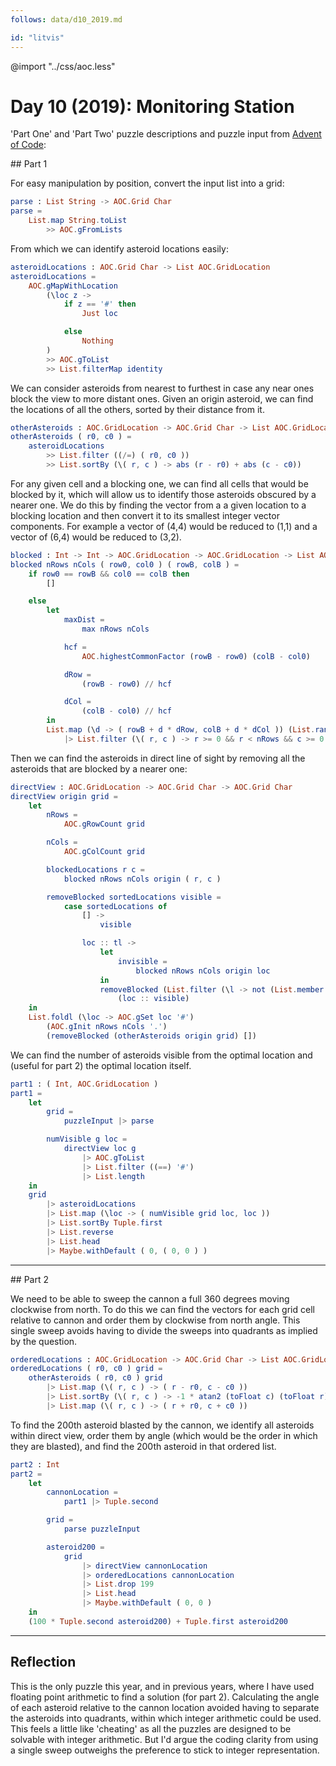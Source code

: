 ```yaml
---
follows: data/d10_2019.md

id: "litvis"
---
```


@import "../css/aoc.less"

# Day 10 (2019): Monitoring Station

'Part One' and 'Part Two' puzzle descriptions and puzzle input from [Advent of Code](https://adventofcode.com/2019/day/10):

## Part 1

For easy manipulation by position, convert the input list into a grid:

```elm {l}
parse : List String -> AOC.Grid Char
parse =
    List.map String.toList
        >> AOC.gFromLists
```

From which we can identify asteroid locations easily:

```elm {l}
asteroidLocations : AOC.Grid Char -> List AOC.GridLocation
asteroidLocations =
    AOC.gMapWithLocation
        (\loc z ->
            if z == '#' then
                Just loc

            else
                Nothing
        )
        >> AOC.gToList
        >> List.filterMap identity
```

We can consider asteroids from nearest to furthest in case any near ones block the view to more distant ones. Given an origin asteroid, we can find the locations of all the others, sorted by their distance from it.

```elm {l}
otherAsteroids : AOC.GridLocation -> AOC.Grid Char -> List AOC.GridLocation
otherAsteroids ( r0, c0 ) =
    asteroidLocations
        >> List.filter ((/=) ( r0, c0 ))
        >> List.sortBy (\( r, c ) -> abs (r - r0) + abs (c - c0))
```

For any given cell and a blocking one, we can find all cells that would be blocked by it, which will allow us to identify those asteroids obscured by a nearer one. We do this by finding the vector from a a given location to a blocking location and then convert it to its smallest integer vector components. For example a vector of (4,4) would be reduced to (1,1) and a vector of (6,4) would be reduced to (3,2).

```elm {l}
blocked : Int -> Int -> AOC.GridLocation -> AOC.GridLocation -> List AOC.GridLocation
blocked nRows nCols ( row0, col0 ) ( rowB, colB ) =
    if row0 == rowB && col0 == colB then
        []

    else
        let
            maxDist =
                max nRows nCols

            hcf =
                AOC.highestCommonFactor (rowB - row0) (colB - col0)

            dRow =
                (rowB - row0) // hcf

            dCol =
                (colB - col0) // hcf
        in
        List.map (\d -> ( rowB + d * dRow, colB + d * dCol )) (List.range 1 maxDist)
            |> List.filter (\( r, c ) -> r >= 0 && r < nRows && c >= 0 && c < nCols)
```

Then we can find the asteroids in direct line of sight by removing all the asteroids that are blocked by a nearer one:

```elm {l}
directView : AOC.GridLocation -> AOC.Grid Char -> AOC.Grid Char
directView origin grid =
    let
        nRows =
            AOC.gRowCount grid

        nCols =
            AOC.gColCount grid

        blockedLocations r c =
            blocked nRows nCols origin ( r, c )

        removeBlocked sortedLocations visible =
            case sortedLocations of
                [] ->
                    visible

                loc :: tl ->
                    let
                        invisible =
                            blocked nRows nCols origin loc
                    in
                    removeBlocked (List.filter (\l -> not (List.member l invisible)) tl)
                        (loc :: visible)
    in
    List.foldl (\loc -> AOC.gSet loc '#')
        (AOC.gInit nRows nCols '.')
        (removeBlocked (otherAsteroids origin grid) [])
```

We can find the number of asteroids visible from the optimal location and (useful for part 2) the optimal location itself.

```elm {l r}
part1 : ( Int, AOC.GridLocation )
part1 =
    let
        grid =
            puzzleInput |> parse

        numVisible g loc =
            directView loc g
                |> AOC.gToList
                |> List.filter ((==) '#')
                |> List.length
    in
    grid
        |> asteroidLocations
        |> List.map (\loc -> ( numVisible grid loc, loc ))
        |> List.sortBy Tuple.first
        |> List.reverse
        |> List.head
        |> Maybe.withDefault ( 0, ( 0, 0 ) )
```

---

## Part 2

We need to be able to sweep the cannon a full 360 degrees moving clockwise from north. To do this we can find the vectors for each grid cell relative to cannon and order them by clockwise from north angle. This single sweep avoids having to divide the sweeps into quadrants as implied by the question.

```elm {l}
orderedLocations : AOC.GridLocation -> AOC.Grid Char -> List AOC.GridLocation
orderedLocations ( r0, c0 ) grid =
    otherAsteroids ( r0, c0 ) grid
        |> List.map (\( r, c ) -> ( r - r0, c - c0 ))
        |> List.sortBy (\( r, c ) -> -1 * atan2 (toFloat c) (toFloat r))
        |> List.map (\( r, c ) -> ( r + r0, c + c0 ))
```

To find the 200th asteroid blasted by the cannon, we identify all asteroids within direct view, order them by angle (which would be the order in which they are blasted), and find the 200th asteroid in that ordered list.

```elm {l r}
part2 : Int
part2 =
    let
        cannonLocation =
            part1 |> Tuple.second

        grid =
            parse puzzleInput

        asteroid200 =
            grid
                |> directView cannonLocation
                |> orderedLocations cannonLocation
                |> List.drop 199
                |> List.head
                |> Maybe.withDefault ( 0, 0 )
    in
    (100 * Tuple.second asteroid200) + Tuple.first asteroid200
```

---

## Reflection

This is the only puzzle this year, and in previous years, where I have used floating point arithmetic to find a solution (for part 2). Calculating the angle of each asteroid relative to the cannon location avoided having to separate the asteroids into quadrants, within which integer arithmetic could be used. This feels a little like 'cheating' as all the puzzles are designed to be solvable with integer arithmetic. But I'd argue the coding clarity from using a single sweep outweighs the preference to stick to integer representation.

